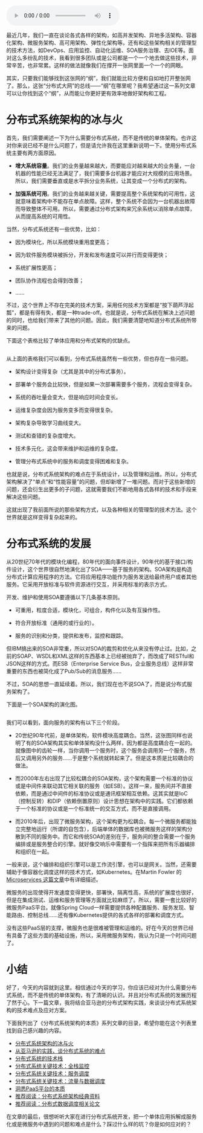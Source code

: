 <audio title="21 _ 分布式系统架构的冰与火" src="https://static001.geekbang.org/resource/audio/2a/5e/2ab838e044dc4bb252dbecb9c0292f5e.mp3" controls="controls"></audio> 
<p>最近几年，我们一直在谈论各式各样的架构，如高并发架构、异地多活架构、容器化架构、微服务架构、高可用架构、弹性化架构等。还有和这些架构相关的管理型的技术方法，如DevOps、应用监控、自动化运维、SOA服务治理、去IOE等。面对这么多纷乱的技术，我看到很多团队或是公司都是一个一个地去做这些技术，非常辛苦，也非常累。这样的做法就像我们在撑开一张网里面一个一个的网眼。</p>
<p>其实，只要我们能够找到这张网的“纲”，我们就能比较方便和自如地打开整张网了。那么，这张“分布式大网”的总线——“纲”在哪里呢？我希望通过这一系列文章可以让你找到这个“纲”，从而能让你更好更有效率地做好架构和工程。</p>
<h1>分布式系统架构的冰与火</h1>
<p>首先，我们需要阐述一下为什么需要分布式系统，而不是传统的单体架构。也许这对你来说已经不是什么问题了，但是请允许我在这里重新说明一下。使用分布式系统主要有两方面原因。</p>
<ul>
<li>
<p><strong>增大系统容量</strong>。我们的业务量越来越大，而要能应对越来越大的业务量，一台机器的性能已经无法满足了，我们需要多台机器才能应对大规模的应用场景。所以，我们需要垂直或是水平拆分业务系统，让其变成一个分布式的架构。</p>
</li>
<li>
<p><strong>加强系统可用</strong>。我们的业务越来越关键，需要提高整个系统架构的可用性，这就意味着架构中不能存在单点故障。这样，整个系统不会因为一台机器出故障而导致整体不可用。所以，需要通过分布式架构来冗余系统以消除单点故障，从而提高系统的可用性。</p>
</li>
</ul>
<p>当然，分布式系统还有一些优势，比如：</p>
<ul>
<li>
<p>因为模块化，所以系统模块重用度更高；</p>
</li>
<li>
<p>因为软件服务模块被拆分，开发和发布速度可以并行而变得更快；</p>
</li>
<li>
<p>系统扩展性更高；</p>
</li>
<li>
<p>团队协作流程也会得到改善；</p>
</li>
<li>
<p>……</p>
</li>
</ul>
<!-- [[[read_end]]] -->
<p>不过，这个世界上不存在完美的技术方案，采用任何技术方案都是“按下葫芦浮起瓢”，都是有得有失，都是一种trade-off。也就是说，分布式系统在解决上述问题的同时，也给我们带来了其他的问题。因此，我们需要清楚地知道分布式系统所带来的问题。</p>
<p>下面这个表格比较了单体应用和分布式架构的优缺点。</p>
<p><img src="https://static001.geekbang.org/resource/image/8f/91/8fecccec610626a3e348318b1fd17791.png" alt="" /></p>
<p>从上面的表格我们可以看到，分布式系统虽然有一些优势，但也存在一些问题。</p>
<ul>
<li>
<p>架构设计变得复杂（尤其是其中的分布式事务）。</p>
</li>
<li>
<p>部署单个服务会比较快，但是如果一次部署需要多个服务，流程会变得复杂。</p>
</li>
<li>
<p>系统的吞吐量会变大，但是响应时间会变长。</p>
</li>
<li>
<p>运维复杂度会因为服务变多而变得很复杂。</p>
</li>
<li>
<p>架构复杂导致学习曲线变大。</p>
</li>
<li>
<p>测试和查错的复杂度增大。</p>
</li>
<li>
<p>技术多元化，这会带来维护和运维的复杂度。</p>
</li>
<li>
<p>管理分布式系统中的服务和调度变得困难和复杂。</p>
</li>
</ul>
<p>也就是说，分布式系统架构的难点在于系统设计，以及管理和运维。所以，分布式架构解决了“单点”和“性能容量”的问题，但却新增了一堆问题。而对于这些新增的问题，还会衍生出更多的子问题，这就需要我们不断地用各式各样的技术和手段来解决这些问题。</p>
<p>这就出现了我前面所说的那些架构方式，以及各种相关的管理型的技术方法。这个世界就是这样变得复杂起来的。</p>
<h1>分布式系统的发展</h1>
<p>从20世纪70年代的模块化编程，80年代的面向事件设计，90年代的基于接口/构件设计，这个世界很自然地演化出了SOA——基于服务的架构。SOA架构是构造分布式计算应用程序的方法。它将应用程序功能作为服务发送给最终用户或者其他服务。它采用开放标准与软件资源进行交互，并采用标准的表示方式。</p>
<p>开发、维护和使用SOA要遵循以下几条基本原则。</p>
<ul>
<li>
<p>可重用，粒度合适，模块化，可组合，构件化以及有互操作性。</p>
</li>
<li>
<p>符合开放标准（通用的或行业的）。</p>
</li>
<li>
<p>服务的识别和分类，提供和发布，监控和跟踪。</p>
</li>
</ul>
<p>但IBM搞出来的SOA非常重，所以对SOA的裁剪和优化从来没有停止过。比如，之前的SOAP、WSDL和XML这样的东西基本上已经被抛弃了，而改成了RESTful和JSON这样的方式。而ESB（Enterprise Service Bus，企业服务总线）这样非常重要的东西也被简化成了Pub/Sub的消息服务……</p>
<p>不过，SOA的思想一直延续着。所以，我们现在也不说SOA了，而是说分布式服务架构了。</p>
<p>下面是一个SOA架构的演化图。</p>
<p><img src="https://static001.geekbang.org/resource/image/54/42/542f449c5aeffd20a6d66b32c1736f42.png" alt="" /></p>
<p>我们可以看到，面向服务的架构有以下三个阶段。</p>
<ul>
<li>
<p>20世纪90年代前，是单体架构，软件模块高度耦合。当然，这张图同样也说明了有的SOA架构其实和单体架构没什么两样，因为都是高度耦合在一起的。就像图中的齿轮一样，当你调用一个服务时，这个服务会调用另一个服务，然后又调用另外的服务……于是整个系统就转起来了。但是这本质是比较耦合的做法。</p>
</li>
<li>
<p>而2000年左右出现了比较松耦合的SOA架构，这个架构需要一个标准的协议或是中间件来联动其它相关联的服务（如ESB）。这样一来，服务间并不直接依赖，而是通过中间件的标准协议或是通讯框架相互依赖。这其实就是IoC（控制反转）和DIP（依赖倒置原则）设计思想在架构中的实践。它们都依赖于一个标准的协议或是一个标准统一的交互方式，而不是直接调用。</p>
</li>
<li>
<p>而2010年后，出现了微服务架构，这个架构更为松耦合。每一个微服务都能独立完整地运行（所谓的自包含），后端单体的数据库也被微服务这样的架构分散到不同的服务中。而它和传统SOA的差别在于，服务间的整合需要一个服务编排或是服务整合的引擎。就好像交响乐中需要有一个指挥来把所有乐器编排和组织在一起。</p>
</li>
</ul>
<p>一般来说，这个编排和组织引擎可以是工作流引擎，也可以是网关。当然，还需要辅助于像容器化调度这样的技术方式，如Kubernetes。在Martin Fowler 的 <a href="https://martinfowler.com/articles/microservices.html">Microservices 这篇文章</a>中有详细描述。</p>
<p>微服务的出现使得开发速度变得更快，部署快，隔离性高，系统的扩展度也很好，但是在集成测试、运维和服务管理等方面就比较麻烦了。所以，需要一套比较好的微服务PaaS平台。就像Spring Cloud一样需要提供各种配置服务、服务发现、智能路由、控制总线……还有像Kubernetes提供的各式各样的部署和调度方式。</p>
<p>没有这些PaaS层的支撑，微服务也是很难被管理和运维的。好在今天的世界已经有具备了这些方面的基础设施，所以，采用微服务架构，我认为只是一个时间问题了。</p>
<h1>小结</h1>
<p>好了，今天的内容就到这里。相信通过今天的学习，你应该已经对为什么需要分布式系统，而不是传统的单体架构，有了清晰的认识。并且对分布式系统的发展历程了然于心。下一篇文章，我将结合亚马逊的分布式架构实践，来谈谈分布式系统架构的技术难点及应对方案。</p>
<p>下面我列出了《分布式系统架构的本质》系列文章的目录，希望你能在这个列表里找到自己感兴趣的内容。</p>
<ul>
<li><a href="https://time.geekbang.org/column/article/1411">分布式系统架构的冰与火</a></li>
<li><a href="https://time.geekbang.org/column/article/1505">从亚马逊的实践，谈分布式系统的难点</a></li>
<li><a href="https://time.geekbang.org/column/article/1512">分布式系统的技术栈</a></li>
<li><a href="https://time.geekbang.org/column/article/1513">分布式系统关键技术：全栈监控</a></li>
<li><a href="https://time.geekbang.org/column/article/1604">分布式系统关键技术：服务调度</a></li>
<li><a href="https://time.geekbang.org/column/article/1609">分布式系统关键技术：流量与数据调度</a></li>
<li><a href="https://time.geekbang.org/column/article/1610">洞悉PaaS平台的本质</a></li>
<li><a href="https://time.geekbang.org/column/article/2080">推荐阅读：分布式系统架构经典资料</a></li>
<li><a href="https://time.geekbang.org/column/article/2421">推荐阅读：分布式数据调度相关论文</a></li>
</ul>
<p>在文章的最后，很想听听大家在进行分布式系统开发，把一个单体应用拆解成服务化或是微服务中遇到的问题和难点是什么？踩过什么样的坑？你是如何应对的？</p>
<p><img src="https://static001.geekbang.org/resource/image/9e/cd/9e00f2d01bc172e791e6e39b9de2a2cd.jpg" alt="" /></p>
